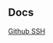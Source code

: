 ## Docs
[Github SSH](https://docs.github.com/en/authentication/connecting-to-github-with-ssh/generating-a-new-ssh-key-and-adding-it-to-the-ssh-agent)
